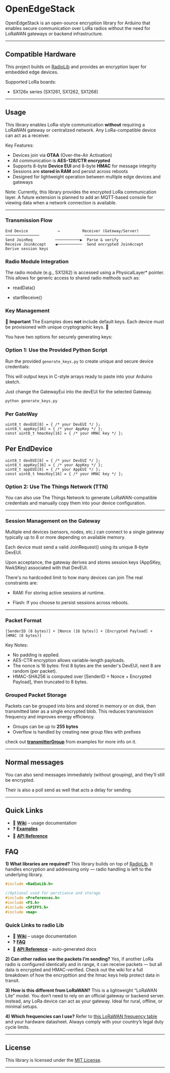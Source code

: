 # OpenEdgeStack

OpenEdgeStack is an open-source encryption library for Arduino that enables secure communication over LoRa radios without the need for LoRaWAN gateways or backend infrastructure.

---

## Compatible Hardware

This project builds on [RadioLib](https://github.com/jgromes/RadioLib) and provides an encryption layer for embedded edge devices.

Supported LoRa boards:
- SX126x series (SX1261, SX1262, SX1268)

---

## Usage

This library enables LoRa-style communication **without** requiring a LoRaWAN gateway or centralized network. Any LoRa-compatible device can act as a receiver.

Key Features:
- Devices join via **OTAA** (Over-the-Air Activation)
- All communication is **AES-128/CTR encrypted**
- Supports 8-byte **Device EUI** and 8-byte **HMAC** for message integrity
- Sessions are **stored in RAM** and persist across reboots
- Designed for lightweight operation between multiple edge devices and gateways

Note:
Currently, this library provides the encrypted LoRa communication layer.
A future extension is planned to add an MQTT-based console for viewing data when a network connection is available.

---

### Transmission Flow

```
End Device             →          Receiver (Gateway/Server)
───────────────                    ─────────────────────────────
Send JoinReq          ───────────▶  Parse & verify
Receive JoinAccept    ◀───────────  Send encrypted JoinAccept
Derive session keys
```

### Radio Module Integration
The radio module (e.g., SX1262) is accessed using a PhysicalLayer* pointer.
This allows for generic access to shared radio methods such as:

  - readData()

  - startReceive() 

### Key Management

🔐 **Important** The Examples does **not** include default keys. Each device must be provisioned with unique cryptographic keys. 🔐

You have two options for securely generating keys:

### Option 1: Use the Provided Python Script

Run the provided `generate_keys.py` to create unique and secure device credentials:

This will output keys in C-style arrays ready to paste into your Arduino sketch.

Just change the GatewayEui into the devEUi for the selected Gateway.
```bash
python generate_keys.py
```
### Per GateWay
```
uint8_t devEUI[8] = { /* your DevEUI */ };
uint8_t appKey[16] = { /* your AppKey */ };
const uint8_t hmacKey[16] = { /* your HMAC key */ };
```
## Per EndDevice
```
uint8_t devEUI[8] = { /* your DevEUI */ };
uint8_t appKey[16] = { /* your AppKey */ };
uint8_t appEUI[8] = { /* your AppEUI */ };
const uint8_t hmacKey[16] = { /* your HMAC key */ };
```
### Option 2: Use The Things Network (TTN)
You can also use The Things Network to generate LoRaWAN-compatible credentials and manually copy them into your device configuration.

---

### Session Management on the Gateway
Multiple end devices (sensors, nodes, etc.) can connect to a single gateway typically up to 8 or more depending on available memory.

Each device must send a valid JoinRequest() using its unique 8-byte DevEUI.

Upon acceptance, the gateway derives and stores session keys (AppSKey, NwkSKey) associated with that DevEUI.

  There's no hardcoded limit to how many devices can join The real constraints are:

  - RAM: For storing active sessions at runtime.

  - Flash: If you choose to persist sessions across reboots.

---
### Packet Format
```
[SenderID (8 bytes)] + [Nonce (16 bytes)] + [Encrypted Payload] + [HMAC (8 bytes)]
```
Key Notes:
  -  No padding is applied.
  -  AES-CTR encryption allows variable-length payloads.
  -  The nonce is 16 bytes: first 8 bytes are the sender's DevEUI, next 8 are random (per packet).
  -  HMAC-SHA256 is computed over [SenderID + Nonce + Encrypted Payload], then truncated to 8 bytes.

### Grouped Packet Storage
Packets can be grouped into bins and stored in memory or on disk, then transmitted later as a single encrypted blob.
This reduces transmission frequency and improves energy efficiency.

* Groups can be up to **255 bytes**
* Overflow is handled by creating new group files with prefixes

check out [**transmitterGroup**](examples/transmitterGroup/transmitterGroup.ino) from examples for more info on it.
 
---
## Normal messages
You can also send messages immediately (without grouping), and they’ll still be encrypted.

Their is also a poll send as well that acts a delay for sending.

---
## Quick Links 

- 📖 [**Wiki**](https://github.com/Matthew-a-smith/OpenEdgeStack/wiki) – usage documentation  
- ❓ [**Examples**](examples)  
- 📘 [**API Reference**](API.md) 

## FAQ

**1) What libraries are required?**
This library builds on top of [RadioLib](https://github.com/jgromes/RadioLib). It handles encryption and addressing only — radio handling is left to the underlying library.

```cpp
#include <RadioLib.h>

//Optional used for perstiance and storage
#include <Preferences.h>
#include <FS.h>
#include <SPIFFS.h>
#include <map>
```

### Quick Links to radio Lib
- 📖 [**Wiki**](https://github.com/jgromes/RadioLib/wiki) – usage documentation  
- ❓ [**FAQ**](https://github.com/jgromes/RadioLib/wiki/Frequently-Asked-Questions)  
- 📘 [**API Reference**](https://jgromes.github.io/RadioLib) – auto-generated docs  

**2) Can other radios see the packets I’m sending?**
Yes, if another LoRa radio is configured identically and in range, it can receive packets — but all data is encrypted and HMAC-verified. Check out the wiki for a full breakdown of how the encrypttion and the hmac keys help protect data in transit.

**3) How is this different from LoRaWAN?**
This is a lightweight “LoRaWAN Lite” model. You don’t need to rely on an official gateway or backend server. Instead, any LoRa device can act as your gateway. Ideal for rural, offline, or minimal setups.

**4) Which frequencies can I use?**
Refer to [this LoRaWAN frequency table](https://www.thethingsnetwork.org/wiki/LoRaWAN/Frequencies/By-Country) and your hardware datasheet. Always comply with your country’s legal duty cycle limits.

---
## License
This library is licensed under the [MIT License](LICENSE).

---
